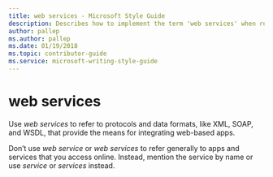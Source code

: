 ```yaml
---
title: web services - Microsoft Style Guide
description: Describes how to implement the term 'web services' when referring to web-based applications in Microsoft content.
author: pallep
ms.author: pallep
ms.date: 01/19/2018
ms.topic: contributor-guide
ms.service: microsoft-writing-style-guide
---
```


# web services

Use *web services* to refer to protocols and data formats, like XML, SOAP, and WSDL, that provide the means for integrating web-based apps. 

Don’t use *web service* or *web services* to refer generally to apps and services that you access online. Instead, mention the service by name or use *service* or *services* instead.
